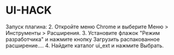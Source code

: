 # UI-HACK
Запуск плагина:
2. Откройте меню Chrome и выберите Меню > Инструменты > Расширения.
3. Установите флажок "Режим разработчика" и нажмите кнопку Загрузить распакованное расширение….
4. Найдите каталог ui_ext и нажмите Выбрать.
